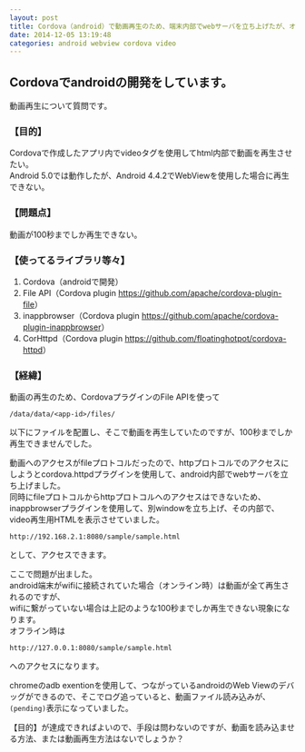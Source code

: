 ```yaml
---
layout: post
title: Cordova（android）で動画再生のため、端末内部でwebサーバを立ち上げたが、オフラインになると再生できない
date: 2014-12-05 13:19:48
categories: android webview cordova video
---
```

<h2>Cordovaでandroidの開発をしています。</h2>

<p>動画再生について質問です。<br/></p>

<h3>【目的】</h3>

<p>Cordovaで作成したアプリ内でvideoタグを使用してhtml内部で動画を再生させたい。<br/>
Android 5.0では動作したが、Android 4.4.2でWebViewを使用した場合に再生できない。</p>

<h3>【問題点】</h3>

<p>動画が100秒までしか再生できない。<br/></p>

<h3>【使ってるライブラリ等々】</h3>

<ol>
<li>Cordova（androidで開発）</li>
<li>File API（Cordova plugin <a href="https://github.com/apache/cordova-plugin-file" rel="nofollow">https://github.com/apache/cordova-plugin-file</a>）</li>
<li>inappbrowser（Cordova plugin <a href="https://github.com/apache/cordova-plugin-inappbrowser" rel="nofollow">https://github.com/apache/cordova-plugin-inappbrowser</a>）</li>
<li>CorHttpd（Cordova plugin <a href="https://github.com/floatinghotpot/cordova-httpd" rel="nofollow">https://github.com/floatinghotpot/cordova-httpd</a>）</li>
</ol>

<h3>【経緯】</h3>

<p>動画の再生のため、CordovaプラグインのFile APIを使って<br/></p>

<pre><code>/data/data/&lt;app-id&gt;/files/
</code></pre>

<p>以下にファイルを配置し、そこで動画を再生していたのですが、100秒までしか再生できませんでした。<br/></p>

<p>動画へのアクセスがfileプロトコルだったので、httpプロトコルでのアクセスにしようとcordova.httpdプラグインを使用して、android内部でwebサーバを立ち上げました。<br/>
同時にfileプロトコルからhttpプロトコルへのアクセスはできないため、inappbrowserプラグインを使用して、別windowを立ち上げ、その内部で、video再生用HTMLを表示させていました。<br/></p>

<pre><code>http://192.168.2.1:8080/sample/sample.html
</code></pre>

<p>として、アクセスできます。</p>

<p>ここで問題が出ました。<br/>
android端末がwifiに接続されていた場合（オンライン時）は動画が全て再生されるのですが、<br/>
wifiに繋がっていない場合は上記のような100秒までしか再生できない現象になります。<br/>
オフライン時は</p>

<pre><code>http://127.0.0.1:8080/sample/sample.html
</code></pre>

<p>へのアクセスになります。</p>

<p>chromeのadb exentionを使用して、つながっているandroidのWeb Viewのデバッグができるので、そこでログ追っていると、動画ファイル読み込みが、<code>(pending)</code>表示になっていました。<br/></p>

<p>【目的】が達成できればよいので、手段は問わないのですが、動画を読み込ませる方法、または動画再生方法はないでしょうか？<br/></p>
